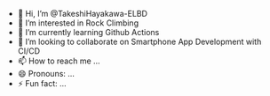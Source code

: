 - 👋 Hi, I’m @TakeshiHayakawa-ELBD
- 👀 I’m interested in Rock Climbing
- 🌱 I’m currently learning Github Actions
- 💞️ I’m looking to collaborate on Smartphone App Development with CI/CD 
- 📫 How to reach me ...
- 😄 Pronouns: ...
- ⚡ Fun fact: ...

<!---
TakeshiHayakawa-ELBD/TakeshiHayakawa-ELBD is a ✨ special ✨ repository because its `README.md` (this file) appears on your GitHub profile.
You can click the Preview link to take a look at your changes.
--->
